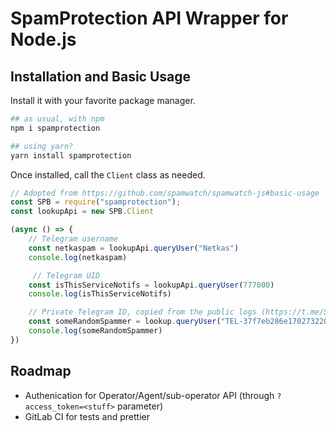# SpamProtection API Wrapper for Node.js

## Installation and Basic Usage

Install it with your favorite package manager.

```sh
## as usual, with npm
npm i spamprotection

## using yarn?
yarn install spamprotection
```

Once installed, call the `Client` class as needed.

```js
// Adopted from https://github.com/spamwatch/spamwatch-js#basic-usage
const SPB = require("spamprotection");
const lookupApi = new SPB.Client

(async () => {
    // Telegram username
    const netkaspam = lookupApi.queryUser("Netkas")
    console.log(netkaspam)

     // Telegram UID
    const isThisServiceNotifs = lookupApi.queryUser(777000)
    console.log(isThisServiceNotifs)

    // Private Telegram ID, copied from the public logs (https://t.me/SpamProtectionLogs/65181)
    const someRandomSpammer = lookup.queryUser("TEL-37f7eb286e1702732205949a15c75609625bf5a95655b8023a9d2c8900816eeb-e6f99ecb")
    console.log(someRandomSpammer)
})

```

## Roadmap

* Authenication for Operator/Agent/sub-operator API (through `?access_token=<stuff>` parameter)
* GitLab CI for tests and prettier
